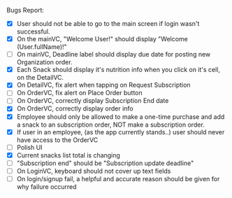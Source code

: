 Bugs Report:

- [x] User should not be able to go to the main screen if login wasn't successful.
- [x] On the mainVC, "Welcome User!" should display "Welcome \(User.fullName)!"
- [ ] On mainVC, Deadline label should display due date for posting new Organization order.
- [x] Each Snack should display it's nutrition info when you click on it's cell, on the DetailVC.
- [x] On DetailVC, fix alert when tapping on Request Subscription
- [ ] On OrderVC, fix alert on Place Order button
- [ ] On OrderVC, correctly display Subscription End date
- [x] On OrderVC, correctly display order info
- [x] Employee should only be allowed to make a one-time purchase and add a snack to an subscription order, NOT make a subscription order.
- [x] If user in an employee, (as the app currently stands..) user should never have access to the OrderVC
- [ ] Polish UI
- [x] Current snacks list total is changing
- [ ] "Subscription end" should be "Subscription update deadline"
- [ ] On LoginVC, keyboard should not cover up text fields
- [ ] On login/signup fail, a helpful and accurate reason should be given for why failure occurred
